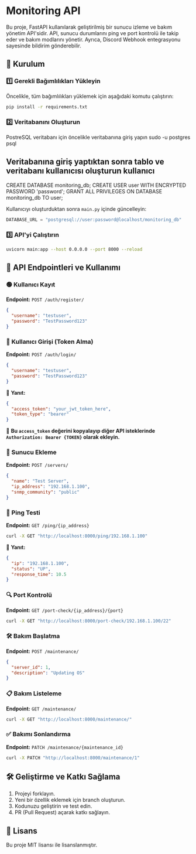 # Monitoring API

Bu proje, FastAPI kullanılarak geliştirilmiş bir sunucu izleme ve bakım yönetim API'sidir. API, sunucu durumlarını ping ve port kontrolü ile takip eder ve bakım modlarını yönetir. Ayrıca, Discord Webhook entegrasyonu sayesinde bildirim gönderebilir.

## 🚀 Kurulum

### 1️⃣ Gerekli Bağımlılıkları Yükleyin

Öncelikle, tüm bağımlılıkları yüklemek için aşağıdaki komutu çalıştırın:
```bash
pip install -r requirements.txt
```

### 2️⃣ Veritabanını Oluşturun

PostreSQL veritabanı için öncelikle veritabanına giriş yapın
sudo -u postgres psql

## Veritabanına giriş yaptıktan sonra tablo ve veritabanı kullanıcısı oluşturun kullanıcı 
CREATE DATABASE monitoring_db;
CREATE USER user WITH ENCRYPTED PASSWORD 'password';
GRANT ALL PRIVILEGES ON DATABASE monitoring_db TO user;


Kullanıcıyı oluşturduktan sonra  `main.py` içinde güncelleyin:
```python
DATABASE_URL = "postgresql://user:password@localhost/monitoring_db"
```

### 3️⃣ API'yi Çalıştırın
```bash
uvicorn main:app --host 0.0.0.0 --port 8000 --reload
```

## 📌 API Endpointleri ve Kullanımı

### 🟢 Kullanıcı Kayıt
**Endpoint:** `POST /auth/register/`
```json
{
  "username": "testuser",
  "password": "TestPassword123"
}
```

### 🔑 Kullanıcı Girişi (Token Alma)
**Endpoint:** `POST /auth/login/`
```json
{
  "username": "testuser",
  "password": "TestPassword123"
}
```
📌 **Yanıt:**
```json
{
  "access_token": "your_jwt_token_here",
  "token_type": "bearer"
}
```
📌 **Bu `access_token` değerini kopyalayıp diğer API isteklerinde `Authorization: Bearer {TOKEN}` olarak ekleyin.**

### 🚀 Sunucu Ekleme
**Endpoint:** `POST /servers/`
```json
{
  "name": "Test Server",
  "ip_address": "192.168.1.100",
  "snmp_community": "public"
}
```

### 📡 Ping Testi
**Endpoint:** `GET /ping/{ip_address}`
```bash
curl -X GET "http://localhost:8000/ping/192.168.1.100"
```
📌 **Yanıt:**
```json
{
  "ip": "192.168.1.100",
  "status": "UP",
  "response_time": 10.5
}
```

### 🔍 Port Kontrolü
**Endpoint:** `GET /port-check/{ip_address}/{port}`
```bash
curl -X GET "http://localhost:8000/port-check/192.168.1.100/22"
```

### 🛠 Bakım Başlatma
**Endpoint:** `POST /maintenance/`
```json
{
  "server_id": 1,
  "description": "Updating OS"
}
```

### 📋 Bakım Listeleme
**Endpoint:** `GET /maintenance/`
```bash
curl -X GET "http://localhost:8000/maintenance/"
```

### ✅ Bakımı Sonlandırma
**Endpoint:** `PATCH /maintenance/{maintenance_id}`
```bash
curl -X PATCH "http://localhost:8000/maintenance/1"
```

## 🛠 Geliştirme ve Katkı Sağlama

1. Projeyi forklayın.
2. Yeni bir özellik eklemek için branch oluşturun.
3. Kodunuzu geliştirin ve test edin.
4. PR (Pull Request) açarak katkı sağlayın.

## 📜 Lisans
Bu proje MIT lisansı ile lisanslanmıştır.
